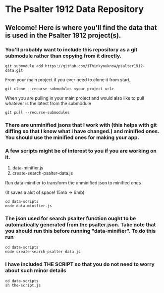 The Psalter 1912 Data Repository
===
Welcome! Here is where you'll find the data that is used in the Psalter 1912 project(s).
---
### You'll probably want to include this repository as a git submodule rather than copying from it directly.

    git submodule add https://github.com/iThinkyouknow/psalter1912-data.git

From your main project if you ever need to clone it from start,

    git clone --recurse-submodules <your project url>

When you are pulling in your main project and would also like to pull whatever is the latest from the submodule

    git pull --recurse-submodules

### There are unminified jsons that I work with (this helps with git diffing so that I know what I have changed.) and minified ones. You should use the minified ones for making your app.

### A few scripts might be of interest to you if you are working on it.
1. data-minifier.js
2. create-search-psalter-data.js

Run data-minifier to transform the unminified json to minified ones

(It saves a alot of space! 15mb -> 6mb)
    
    cd data-scripts
    node data-minifier.js

### The json used for search psalter function ought to be automatically generated from the psalter.json. Take note that you should run this before running "data-minifier". To do this run
    cd data-scripts
    node create-search-psalter-data.js

### I have included THE SCRIPT so that you do not need to worry about such minor details
    cd data-scripts
    sh the-script.js
